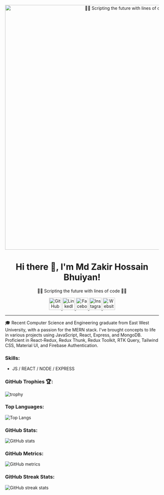 <p align="center">
  <img src="https://synodus.com/wp-content/uploads/2023/01/MERN-Stack-Web-Development.jpg" alt="👩‍💻 Scripting the future with lines of code 👨‍💻" width="800">
</p>

<h1 align="center">Hi there 👋, I'm Md Zakir Hossain Bhuiyan!</h1>

<p align="center">👩‍💻 Scripting the future with lines of code 👨‍💻</p>

<p align="center">
  <a href="https://github.com/MdZakirHossainBhuiyan">
    <img src="https://cdn.jsdelivr.net/npm/simple-icons@3.0.1/icons/github.svg" alt="GitHub" height="40">
  </a>
  <a href="https://www.linkedin.com/in/https://www.linkedin.com/in/md-zakir-hossain-bhuiyan-7a7271203/">
    <img src="https://cdn.jsdelivr.net/npm/simple-icons@3.0.1/icons/linkedin.svg" alt="LinkedIn" height="40">
  </a>
  <a href="https://www.facebook.com/https://www.facebook.com/zakir.hossain065/">
    <img src="https://cdn.jsdelivr.net/npm/simple-icons@3.0.1/icons/facebook.svg" alt="Facebook" height="40">
  </a>
  <a href="https://www.instagram.com/https://www.instagram.com/zakir_h._tuhin/">
    <img src="https://cdn.jsdelivr.net/npm/simple-icons@3.0.1/icons/instagram.svg" alt="Instagram" height="40">
  </a>
  <a href="https://zakir-portfolio.web.app/">
    <img src="https://cdn.jsdelivr.net/npm/simple-icons@3.0.1/icons/icloud.svg" alt="Website" height="40">
  </a>
</p>

---

🎓 Recent Computer Science and Engineering graduate from East West University, with a passion for the MERN stack. I've brought concepts to life in various projects using JavaScript, React, Express, and MongoDB. Proficient in React-Redux, Redux Thunk, Redux Toolkit, RTK Query, Tailwind CSS, Material UI, and Firebase Authentication.

### Skills:
- JS / REACT / NODE / EXPRESS

### GitHub Trophies 🏆:
![trophy](https://github-profile-trophy.vercel.app/?username=MdZakirHossainBhuiyan)

### Top Languages:
![Top Langs](https://github-readme-stats.vercel.app/api/top-langs/?username=MdZakirHossainBhuiyan)

### GitHub Stats:
![GitHub stats](https://github-readme-stats.vercel.app/api?username=MdZakirHossainBhuiyan&show_icons=true)

### GitHub Metrics:
![GitHub metrics](https://metrics.lecoq.io/MdZakirHossainBhuiyan)

### GitHub Streak Stats:
![GitHub streak stats](https://streak-stats.demolab.com/?user=MdZakirHossainBhuiyan)
